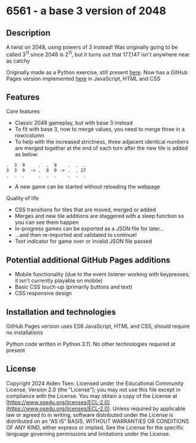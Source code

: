 # 6561 - a base 3 version of 2048

## Description
A twist on 2048, using powers of 3 instead! Was originally going to be called 3<sup>11</sup> since 2048 is 2<sup>11</sup>, but it turns out that 177,147 isn't anywhere near as catchy

Originally made as a Python exercise, still present [here](https://github.com/aidentsen/6561/blob/main/terminal_version.py). Now has a GitHub Pages version implemented [here](https://aidentsen.github.io/6561/) in JavaScript, HTML and CSS

## Features

Core features
- Classic 2048 gameplay, but with base 3 instead
- To fit with base 3, now to merge values, you need to merge three in a row/column
- To help with the increased strictness, three adjacent identical numbers are merged together at the end of each turn after the new tile is added as below:
```
.  3  9     .  .  9    .  .  .
3  3  9  -> .  9  9 -> .  . 27
.  .  .     .  .  .    .  .  .
```
- A new game can be started without reloading the webpage

Quality of life
- CSS transitions for tiles that are moved, merged or added
- Merges and new tile additions are staggered with a sleep function so you can see them happen
- In-progress games can be exported as a JSON file for later...
- ...and then re-imported and validated to continue!
- Text indicator for game over or invalid JSON file passed

## Potential additional GitHub Pages additions
- Mobile functionality (due to the event listener working with keypresses, it isn't currently playable on mobile)
- Basic CSS touch-up (primarily buttons and text)
- CSS responsive design

## Installation and technologies
GitHub Pages version uses ES6 JavaScript, HTML and CSS, should require no installations

Python code written in Python 3.11. No other technologies required at present

## License
Copyright 2024 Aiden Tsen. Licensed under the Educational Community License, Version 2.0 (the “License”); you may not use this file except in compliance with the License. You may obtain a copy of the License at [https://www.osedu.org/licenses/ECL-2.0](https://www.osedu.org/licenses/ECL-2.0). Unless required by applicable law or agreed to in writing, software distributed under the License is distributed on an “AS IS” BASIS, WITHOUT WARRANTIES OR CONDITIONS OF ANY KIND, either express or implied. See the License for the specific language governing permissions and limitations under the License.
